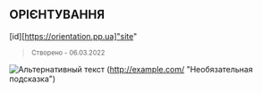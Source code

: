 ## ОРІЄНТУВАННЯ  ##

[id][https://orientation.pp.ua]"site"
> <small>Створено - 06.03.2022</small>

![Альтернативный текст](/путь/к/изображению.jpg "Подсказка")
(http://example.com/ "Необязательная подсказка")
